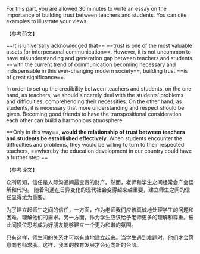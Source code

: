 For this part, you are allowed 30 minutes to write an essay on the importance of building trust between teachers and students. You can cite examples to illustrate your views.

【参考范文】

==It is universally acknowledged that== ==trust is one of the most valuable assets for interpersonal communication==. However, it is not uncommon to have misunderstanding and generation gap between teachers and students. ==with the current trend of communication becoming necessary and indispensable in this ever-changing modern society==, building trust ==is of great significance==.

In order to set up the credibility between teachers and students, on the one hand, as  teachers, we should sincerely deal with the students’ problems and difficulties, comprehending their necessities. On the other hand, as students, it is necessary that more understanding and respect should be given. Becoming good friends to have the transpositional consideration each other can build a harmonious atmosphere.

==Only in this way==, **would the relationship of trust between teachers and students be established effectively**. When students encounter the difficulties and problems, they would be willing to turn to their respected teachers, ==whereby the education development in our country could have a further step.==

【参考译文】

众所周知，信任是人际沟通间最宝贵的财产。然而，老师和学生之间经常会产会误解和代沟。 随着沟通在日异变化的现代社会变得越来越重要，建立师生之间的信任显得尤为重要。

为了建立起师生之间的信任，一方面，作为老师我们应该真诚地处理学生的问题和困难，理解他们的需求。另一方面，作为学生应该给予老师更多的理解和尊重。彼此间换位思考成为好朋友能够建立一个更为和谐的氛围。

只有这样，师生间的关系才可以有效地建立起来。当学生遇到难题时，他们才会愿意向老师求肋。这样，我国的教育发展才会迈向新的台阶。